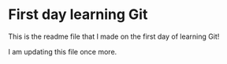 # First day learning Git

This is the readme file that I made on the first day of learning Git!

I am updating this file once more.
